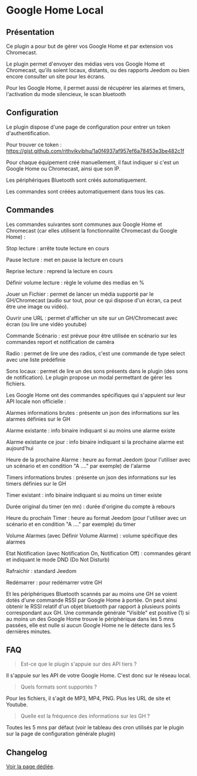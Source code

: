 # Google Home Local

## Présentation

Ce plugin a pour but de gérer vos Google Home et par extension vos Chromecast.

Le plugin permet d'envoyer des médias vers vos Google Home et Chromecast, qu'ils soient locaux, distants, ou des rapports Jeedom ou bien encore consulter un site pour les écrans.

Pour les Google Home, il permet aussi de récupérer les alarmes et timers, l'activation du mode silencieux, le scan bluetooth

## Configuration

Le plugin dispose d'une page de configuration pour entrer un token d'authentification.

Pour trouver ce token : https://gist.github.com/rithvikvibhu/1a0f4937af957ef6a78453e3be482c1f

Pour chaque équipement créé manuellement, il faut indiquer si c'est un Google Home ou Chromecast, ainsi que son IP.

Les périphériques Bluetooth sont créés automatiquement.

Les commandes sont créées automatiquement dans tous les cas.

## Commandes

Les commandes suivantes sont communes aux Google Home et Chromecast (car elles utilisent la fonctionnalité Chromecast du Google Home) :

Stop lecture : arrête toute lecture en cours

Pause lecture : met en pause la lecture en cours

Reprise lecture : reprend la lecture en cours

Définir volume lecture : règle le volume des medias en %

Jouer un Fichier : permet de lancer un média supporté par le GH/Chromecast (audio sur tout, pour ce qui dispose d'un écran, ca peut être une image ou vidéo).

Ouvrir une URL : permet d'afficher un site sur un GH/Chromecast avec écran (ou lire une vidéo youtube)

Commande Scénario : est prévue pour être utilisée en scénario sur les commandes report et notification de caméra

Radio : permet de lire une des radios, c'est une commande de type select avec une liste prédéfinie

Sons locaux : permet de lire un des sons présents dans le plugin (des sons de notification). Le plugin propose un modal permettant de gérer les fichiers.


Les Google Home ont des commandes spécifiques qui s'appuient sur leur API locale non officielle :

Alarmes informations brutes : présente un json des informations sur les alarmes définies sur le GH

Alarme existante : info binaire indiquant si au moins une alarme existe

Alarme existante ce jour : info binaire indiquant si la prochaine alarme est aujourd'hui

Heure de la prochaine Alarme : heure au format Jeedom (pour l'utiliser avec un scénario et en condition "A ...." par exemple) de l'alarme

Timers informations brutes : présente un json des informations sur les timers définies sur le GH

Timer existant : info binaire indiquant si au moins un timer existe

Durée original du timer (en mn) : durée d'origine du compte à rebours

Heure du prochain Timer : heure au format Jeedom (pour l'utiliser avec un scénario et en condition "A ...." par exemple) du timer

Volume Alarmes (avec Définir Volume Alarme) : volume spécifique des alarmes

Etat Notification (avec Notification On, Notification Off) : commandes gérant et indiquant le mode DND (Do Not Disturb)

Rafraichir : standard Jeedom

Redémarrer : pour redémarrer votre GH


Et les périphériques Bluetooth scannés par au moins une GH se voient dotés d'une commande RSSI par Google Home à portée. On peut ainsi obtenir le RSSI relatif d'un objet bluetooth par rapport à plusieurs points correspondant aux GH. Une commande générale "Visible" est positive (1) si au moins un des Google Home trouve le périphérique dans les 5 mns passées, elle est nulle si aucun Google Home ne le détecte dans les 5 dernières minutes.

## FAQ

> Est-ce que le plugin s'appuie sur des API tiers ?

Il s'appuie sur les API de votre Google Home. C'est donc sur le réseau local.

> Quels formats sont supportés ?

Pour les fichiers, il s'agit de MP3, MP4, PNG. Plus les URL de site et Youtube.

> Quelle est la fréquence des informations sur les GH ?

Toutes les 5 mns par défaut (voir le tableau des cron utilisés par le plugin sur la page de configuration générale plugin)

## Changelog

[Voir la page dédiée](changelog.md).
